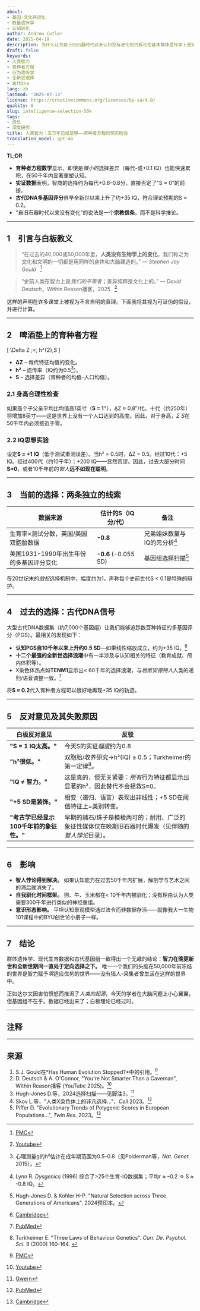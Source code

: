 ```yaml
---
about:
- 基因-文化共进化
- 数量遗传学
- 认知进化
author: Andrew Cutler
date: 2025-04-19
description: 为什么认为自上旧石器时代以来认知没有进化的白板论在基本群体遗传学上是错误的——以及古代DNA现在显示了什么。
draft: false
keywords:
- 人类智力
- 育种者方程
- 行为遗传学
- 全新世选择
- 古代dna
lang: zh
lastmod: '2025-07-13'
license: https://creativecommons.org/licenses/by-sa/4.0/
quality: 9
slug: intelligence-selection-50k
tags:
- 进化
- 深度研究
title: 人类智力：五万年已经足够——育种者方程的现实检验
translation_model: gpt-4o
---
```


**TL;DR**

- **育种者方程数学**显示，即使是*微小的*选择差异（每代-或+0.1 IQ）也能快速累积，在50千年内显著重塑认知。
- **实证数据**表明，智商的选择约为每代±0.6–0.8分，直接否定了"S ≈ 0"的前提。
- **古代DNA多基因评分**自早全新世以来上升了约+35 IQ，符合理论预期的S ≈ 0.2。
- "自旧石器时代以来没有变化"的说法是一个**宗教信条**，而不是科学推论。

---

## 1 引言与白板教义

> “在过去的40,000或50,000年里，**人类没有生物学上的变化**。我们称之为文化和文明的一切都是用同样的身体和大脑建造的。” — *Stephen Jay Gould*  [^oai1]

> “史前人类在智力上是*我们的平等者*；差异纯粹是文化上的。” — *David Deutsch*，Within Reason播客，2025  [^oai2]

这样的声明在许多课堂上被视为不言自明的真理。下面我将其视为可证伪的假设，并进行计算。

---

## 2 啤酒垫上的育种者方程

\[
\Delta Z \;=\; h^{2}\,S
\]

- **ΔZ** – 每代特征均值的变化。
- **h²** – 遗传率（IQ约为0.5[^1]）。
- **S** – 选择差异（育种者的均值-人口均值）。

### 2.1 身高合理性检查
如果高个子父亲平均比均值高1英寸（**S = 1″**），ΔZ ≈ 0.8″/代。十代（约250年）将增加8英寸——这是世界上没有一个人口达到的高度。因此，对于身高，*Σ S*在50千年内必须接近于零。

### 2.2 IQ思想实验
设定**S = +1 IQ**（低于测试重测误差）。当h² = 0.5时，ΔZ = 0.5。经过10代：+5 IQ。经过400代（约10千年）：+200 IQ——显然荒谬。因此，过去大部分时间**S≈0**，或者10千年前的*智人***远不如现在聪明**。

---

## 3 当前的选择：两条独立的线索

| 数据来源 | 估计的S（IQ分/代） | 备注 |
|-------------|--------------------------|------|
| 生育率×测试分数，英国/美国双胞胎数据 | **-0.8** | 兄弟姐妹数量与IQ的元分析[^2] |
| 美国1931-1990年出生年份的多基因评分变化 | **-0.6** (-0.055 SD) | 基因组选择扫描[^3] |

在20世纪末的*放松*选择机制中，幅度约为1。声称每个史前世代S < 0.1是特殊的辩护。

---

## 4 过去的选择：古代DNA信号

大型古代DNA数据集（约7,000个基因组）让我们能够追踪数百种特征的多基因评分（PGS）。最相关的发现如下：

* **认知PGS自10千年以来上升约0.5 SD**—如果线性缩放成立，约为+35 IQ。[^oai3]
* **十二个最强的全新世选择浪潮**中有一半涉及与认知相关的特征（教育成就、颅内体积等）。
* X染色体热点如**TENM1**显示出< 60千年的选择浪潮，与*后尼安德特人*人类的递归/语音调整一致。[^oai4]

将**S ≈ 0.2**代入育种者方程可以很好地再现+35 IQ的轨迹。

---

## 5 反对意见及其失败原因

| 白板反对意见 | 反驳 |
|-----------------------|----------|
| **"S = 1 IQ太高。"** | 今天S的实证*幅度*约为0.8 | 见上文§3。即使S = 0.1也意味着10千年前的IQ为-100，这不合逻辑。 |
| **"h²很低。"** | 双胞胎/收养研究→h²(IQ) ≥ 0.5；Turkheimer的第一定律[^4]。 |
| **"IQ ≠ 智力。"** | 这是真的，但无关紧要：*所有*行为特征都显示出显著的h²，因此替代不会拯救S≈0。 |
| **"+5 SD是装饰。"** | 相变（递归、语言）表现出非线性；+5 SD在阈值特征上=类别转变。 |
| **"考古学已经显示100千年前的象征性。"** | 早期的赭石/珠子是模棱两可的；耐用、广泛的象征性媒体仅在晚期旧石器时代爆发（见伴随的*智人悖论*目录）。 |

---

## 6 影响

* **智人悖论得到解决。** 如果认知能力在过去50千年内扩展，解剖学与艺术之间的滞后就消失了。
* **自我驯化时间框架。** 狗、牛、玉米都在< 10千年内被驯化；没有理由认为人类需要300千年进行类似的神经重组。
* **意识形态影响。** 平坦认知景观模型通过法令而非数据存活——就像我大一生物101课程中的BYU创世论小册子一样。

---

## 7 结论

群体遗传学、现代生育数据和古代基因组一致得出一个无趣的结论：**智力在晚更新世和全新世期间一直处于定向选择之下。** 唯一一个我们的头脑在50,000年前冻结的世界是智力赋予*零*适应优势的世界——没有猎人-采集者曾生活在这样的世界中。

正如达尔文因害怕愤怒而推迟了*人类的起源*，今天的学者在大脑问题上小心翼翼。但基因组不在乎。数据已经出来了；白板理论已经过时。

---

## 注释

[^oai1]: [PMC](https://pmc.ncbi.nlm.nih.gov/articles/PMC3721656/)
[^oai2]: [Youtube](https://www.youtube.com/watch?v=rpP9sqbQzjs)
[^oai3]: [Cambridge](https://www.cambridge.org/core/journals/twin-research-and-human-genetics/article/evolutionary-trends-of-polygenic-scores-in-european-populations-from-the-paleolithic-to-modern-times/E76E2C78FFC3DA9BDEB0BC8E37D9273D)
[^oai4]: [PubMed](https://pubmed.ncbi.nlm.nih.gov/36950386/)
[^oai5]: [Gwern](https://gwern.net/doc/genetics/selection/natural/human/dysgenics/2024-hughjones.pdf)
[^oai6]: [Journals](https://journals.sagepub.com/doi/abs/10.1111/1467-8721.00084)
[^1]: 心理测量g的h²估计在成年期范围为0.5–0.8（见Polderman等，*Nat. Genet.* 2015）。
[^2]: Lynn R. *Dysgenics* (1996) 综合了>25个生育-IQ数据集；平均r ≈ –0.2 ⇒ S ≈ -0.8 IQ。
[^3]: Hugh-Jones D. & Kohler H-P. "Natural Selection across Three Generations of Americans". 2024预印本。[^oai5]
[^4]: Turkheimer E. "Three Laws of Behaviour Genetics". *Curr. Dir. Psychol. Sci.* 9 (2000) 160-164. [^oai6]

---

## 来源

1. S.J. Gould在*Has Human Evolution Stopped?*中的引用。[^oai1]
2. D. Deutsch & A. O'Connor, "You're Not Smarter Than a Caveman", Within Reason播客 (YouTube 2025)。[^oai2]
3. Hugh-Jones D.等，2024选择扫描——见脚注3。[^oai5]
4. Skov L.等，"人类X染色体上的非凡选择…"，*Cell* 2023。[^oai4]
5. Piffer D. "Evolutionary Trends of Polygenic Scores in European Populations…", *Twin Res.* 2023。[^oai3]